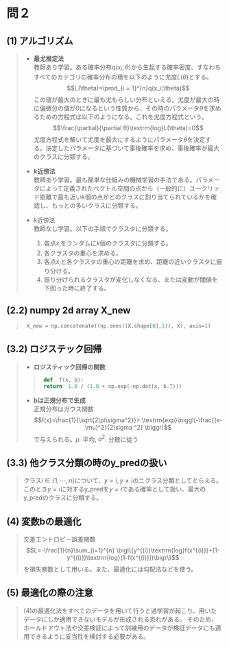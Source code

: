 # 問２

## (1) アルゴリズム

>  -  **最尤推定法**<br>
> 教師あり学習。ある確率分布$q(x_i;\theta)$から生起する確率密度、すなわちすべてのカテゴリの確率分布の積を以下のように尤度$L(\theta)$とする。
> $$L(\theta)=\prod_{i = 1}^{n}q(x_i;\theta)$$この値が最大のときに最も尤もらしい分布といえる。尤度が最大の時に偏微分の値が0になるという性質から、その時のパラメータ$\theta$を求めるための方程式は以下のようになる。これを尤度方程式という。
> $$\frac{\partial}{\partial θ}\textrm{log}L(\theta)=0$$尤度方程式を解いて尤度を最大にするようにパラメータ$\theta$を決定する。決定したパラメータに基づいて事後確率を求め、事後確率が最大のクラスに分類する。
>
>  -  **$k$近傍法**<br>
> 教師あり学習。最も簡単な仕組みの機械学習の手法である。パラメータによって定義されたベクトル空間の点から（一般的に）ユークリッド距離で最も近い$k$個の点がどのクラスに割り当てられているかを確認し、もっとの多いクラスに分類する。
>
>  - $k$近傍法<br>
> 教師なし学習。以下の手順でクラスタに分類する。
>       1. 各点$x_i$をランダムに$k$個のクラスタに分類する。
>       2. 各クラスタの重心を求める。
>       3. 各点$x_i$と各クラスタの重心の距離を求め、距離の近いクラスタに振り分ける。
>       4. 振り分けられるクラスタが変化しなくなる、または変動が閾値を下回った時に終了する。

## (2.2) **numpy 2d array X_new**

> ```python:question2.py
>  X_new = np.concatenate((np.ones((X.shape[0],1)), X), axis=1)
> ```

  

## (3.2) **ロジステック回帰**

>  - **ロジスティック回帰の関数**
>  > ```python
>  >  def  f(x, b):
>  >  return  1.0 / (1.0 + np.exp(-np.dot(x, b.T)))
>  > ```
>  - **bは正規分布で生成**<br>
> 正規分布はガウス関数$$f(x)=\frac{1}{\sqrt{2\pi\sigma^2}}> \textrm{exp}\biggl(-\frac{(x-\mu)^2}{2\sigma ^2} \biggr)$$
> で与えられる。$\mu$: 平均, $\sigma^2$: 分散に従う

  

## (3.3) **他クラス分類の時のy_predの扱い**

  

> クラス$i\in\{1,\cdots,n\}$について、$y=i,y\neq i$のニクラス分類としてとらえる。このとき$y=i$に対するy_predを$y=i$である確率として扱い、最大のy_predのクラスに分類する。

  

## (4) 変数bの最適化

> 交差エントロピー誤差関数
> $$L=-\frac{1}{n}\sum_{i=1}^{n} \bigl\{y^{(i)}\textrm{log}f(x^{(i)})+(1-y^{(i)})\textrm{log}(1-f(x^{(i)}))\bigr\}$$
> を損失関数として用いる。また、最適化には勾配法などを使う。

## (5) 最適化の際の注意

> (4)の最適化法をすべてのデータを用いて行うと過学習が起こり、用いたデータにしか適用できないモデルが形成される恐れがある。
> そのため、ホールドアウト法や交差検証によって訓練用のデータが検証データにも適用できるように妥当性を検討する必要がある。
